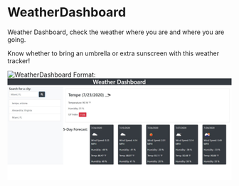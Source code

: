 # WeatherDashboard
Weather Dashboard, check the weather where you are and where you are going. 

Know whether to bring an umbrella or extra sunscreen with this weather tracker!


![WeatherDashboard](assets/weatherdash)
Format: ![Alt Text](https://github.com/kaitlinrp/WeatherDashboard/blob/master/assets/weatherdash.JPG)
